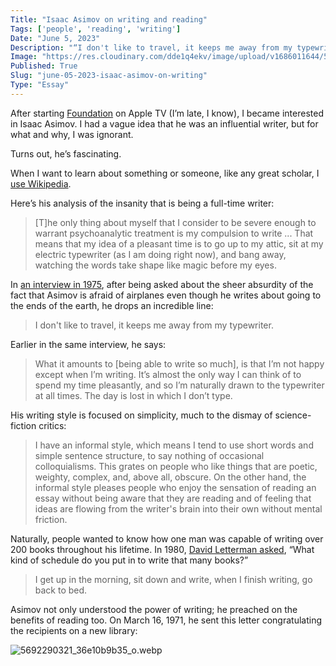 ```yaml
---
Title: "Isaac Asimov on writing and reading"
Tags: ['people', 'reading', 'writing']
Date: "June 5, 2023"
Description: "“I don't like to travel, it keeps me away from my typewriter.”"
Image: "https://res.cloudinary.com/dde1q4ekv/image/upload/v1686011644/5692290321_36e10b9b35_o_jl0tuj.webp"
Published: True
Slug: "june-05-2023-isaac-asimov-on-writing"
Type: "Essay"
---
```


After starting [Foundation](https://twitter.com/dltnio/status/1665743018257793024?s=20) on Apple TV (I’m late, I know), I became interested in Isaac Asimov. I had a vague idea that he was an influential writer, but for what and why, I was ignorant.

Turns out, he’s fascinating.

When I want to learn about something or someone, like any great scholar, I [use Wikipedia](https://en.wikipedia.org/wiki/Isaac_Asimov).

Here’s his analysis of the insanity that is being a full-time writer:

> [T]he only thing about myself that I consider to be severe enough to warrant psychoanalytic treatment is my compulsion to write ... That means that my idea of a pleasant time is to go up to my attic, sit at my electric typewriter (as I am doing right now), and bang away, watching the words take shape like magic before my eyes.
> 

In [an interview in 1975](https://www.youtube.com/watch?v=xUz_KkibYAs), after being asked about the sheer absurdity of the fact that Asimov is afraid of airplanes even though he writes about going to the ends of the earth, he drops an incredible line:

> I don't like to travel, it keeps me away from my typewriter.
> 

Earlier in the same interview, he says:

> What it amounts to [being able to write so much], is that I’m not happy except when I’m writing. It’s almost the only way I can think of to spend my time pleasantly, and so I’m naturally drawn to the typewriter at all times. The day is lost in which I don’t type.
> 

His writing style is focused on simplicity, much to the dismay of science-fiction critics:

> I have an informal style, which means I tend to use short words and simple sentence structure, to say nothing of occasional colloquialisms. This grates on people who like things that are poetic, weighty, complex, and, above all, obscure. On the other hand, the informal style pleases people who enjoy the sensation of reading an essay without being aware that they are reading and of feeling that ideas are flowing from the writer's brain into their own without mental friction.
> 

Naturally, people wanted to know how one man was capable of writing over 200 books throughout his lifetime. In 1980, [David Letterman asked](https://youtu.be/365kJOsFd3w), “What kind of schedule do you put in to write that many books?”

> I get up in the morning, sit down and write, when I finish writing, go back to bed.
> 

Asimov not only understood the power of writing; he preached on the benefits of reading too. On March 16, 1971, he sent this letter congratulating the recipients on a new library:

![5692290321_36e10b9b35_o.webp](Isaac%20Asimov%20on%20writing%20and%20reading%20ba64171fc84d4195b08122826b364155/5692290321_36e10b9b35_o.webp)